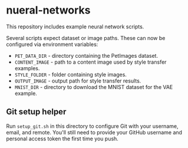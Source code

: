 # nueral-networks

This repository includes example neural network scripts.

Several scripts expect dataset or image paths. These can now be configured via environment variables:

- `PET_DATA_DIR` - directory containing the PetImages dataset.
- `CONTENT_IMAGE` - path to a content image used by style transfer examples.
- `STYLE_FOLDER` - folder containing style images.
- `OUTPUT_IMAGE` - output path for style transfer results.
- `MNIST_DIR` - directory to download the MNIST dataset for the VAE example.

## Git setup helper

Run `setup_git.sh` in this directory to configure Git with your username, email, and remote. You'll still need to provide your GitHub username and personal access token the first time you push.

